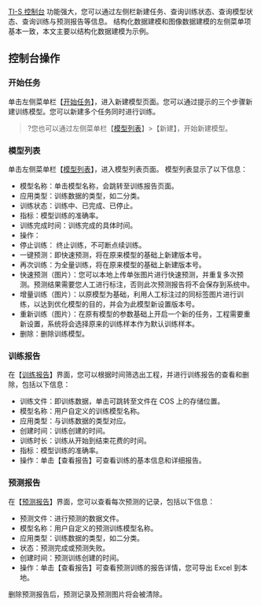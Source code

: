 [TI-S 控制台](https://console.cloud.tencent.com/tis) 功能强大，您可以通过左侧栏新建任务、查询训练状态、查询模型状态、查询训练与预测报告等信息。
结构化数据建模和图像数据建模的左侧菜单项基本一致，本文主要以结构化数据建模为示例。

## 控制台操作
### 开始任务
单击左侧菜单栏【[开始任务](https://console.cloud.tencent.com/tis/start)】，进入新建模型页面。您可以通过提示的三个步骤新建训练模型。您可以新建多个任务同时进行训练。
>?您也可以通过左侧菜单栏【[模型列表](https://console.cloud.tencent.com/tis/modules)】>【新建】，开始新建模型。

### 模型列表
单击左侧菜单栏【[模型列表](https://console.cloud.tencent.com/tis/modules)】，进入模型列表页面。
模型列表显示了以下信息：
- 模型名称：单击模型名称，会跳转至训练报告页面。
- 应用类型：训练数据的类型，如二分类。
- 训练状态：训练中、已完成、已停止。
- 指标：模型训练的准确率。
- 训练完成时间：训练完成的具体时间。
- 操作：
 -  停止训练： 终止训练，不可断点续训练。
 -  一键预测：即快速预测，将在原来模型的基础上新建版本号。
 -  再次训练：为全量训练，将在原来模型的基础上新建版本号。
 -  快速预测（图片）：您可以本地上传单张图片进行快速预测，并重复多次预测。预测结果需要您人工进行标注，否则此次预测报告将不会保存到系统中。
 -  增量训练（图片）：以原模型为基础，利用人工标注过的同标签图片进行训练，以达到优化模型的目的，并会为此模型新设置版本号。
 -  重新训练（图片）：在原有模型的参数基础上开启一个新的任务，工程需要重新设置，系统将会选择原来的训练样本作为默认训练样本。
 -  删除：删除训练模型。


### 训练报告
在【[训练报告](https://console.cloud.tencent.com/tis/report/train)】界面，您可以根据时间筛选出工程，并进行训练报告的查看和删除，包括以下信息：
- 训练文件：即训练数据，单击可跳转至文件在 COS 上的存储位置。 
- 模型名称：用户自定义的训练模型名称。
- 应用类型：与训练数据的类型对应。
- 创建时间：训练创建的时间。
- 训练时长：训练从开始到结束花费的时间。
- 指标：模型训练的准确率。
- 操作：单击【查看报告】可查看训练的基本信息和详细报告。

### 预测报告
在【[预测报告](https://console.cloud.tencent.com/tis/report/prediction)】界面，您可以查看每次预测的记录，包括以下信息：
- 预测文件：进行预测的数据文件。
- 模型名称：用户自定义的预测训练模型名称。
- 应用类型：训练数据的类型，如二分类。
- 状态：预测完成或预测失败。
- 创建时间：预测训练创建的时间。
- 操作：单击【查看报告】可查看预测训练的报告详情，您可导出 Excel 到本地。

删除预测报告后，预测记录及预测图片将会被清除。


  





